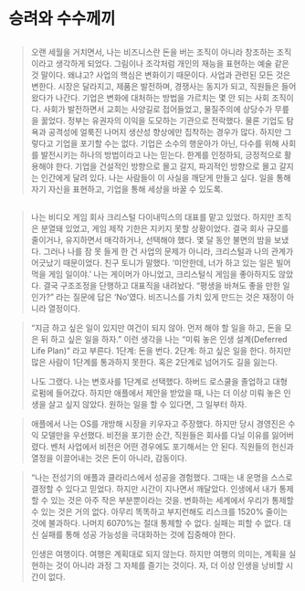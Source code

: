 # 승려와 수수께끼

## 
> 오랜 세월을 거치면서,
나는 비즈니스란 돈을 버는 조직이 아니라
창조하는 조직이라고 생각하게 되었다.
그림이나 조각처럼 개인의 재능을 표현하는 예술 같은 것 말이다.
왜냐고?
사업의 핵심은 변화이기 때문이다.
사업과 관련된 모든 것은 변한다.
시장은 달라지고, 제품은 발전하며, 경쟁사는 동지가 되고, 직원들은 들어왔다가 나간다.
기업은 변화에 대처하는 방법을 가르치는 몇 안 되는 사회 조직이다.
사회가 발전하면서 교회는 사양길로 접어들었고, 물질주의에 상당수가 무릎을 꿇었다.
정부는 유권자의 이익을 도모하는 기관으로 전락했다.
물론 기업도 탐욕과 공격성에 얼룩진 나머지 생산성 향상에만 집착하는 경우가 많다.
하지만 그렇다고 기업을 포기할 수는 없다.
기업은 소수의 행운아가 아닌, 다수를 위해 사회를 발전시키는 하나의 방법이라고 나는 믿는다.
한계를 인정하되, 긍정적으로 활용해야 한다.
기업을 건설적인 방향으로 몰고 갈지, 파괴적인 방향으로 몰고 갈지는 인간에게 달려 있다.
나는 사람들이 이 사실을 깨닫게 만들고 싶다.
일을 통해 자기 자신을 표현하고, 기업을 통해 세상을 바꿀 수 있도록.

##

> 나는 비디오 게임 회사 크리스털 다이내믹스의 대표를 맡고 있었다.
> 하지만 조직은 분열돼 있었고,
게임 제작 기한은 지키지 못할 상황이었다.
결국 회사 규모를 줄이거나, 유지하면서 매각하거나, 선택해야 했다.
몇 달 동안 불면의 밤을 보냈다.
그러나 나를 잠 못 들게 한 건 사업의 문제가 아니라, 크리스털과 나의 관계가 어긋났기 때문이었다.
친구 토니가 말했다.
‘미안한데, 너가 하고 있는 일은 빌어먹을 게임 일이야.’
나는 게이머가 아니었고,
크리스털식 게임을 좋아하지도 않았다.
결국 구조조정을 단행하고 대표직을 내려놨다.
“평생을 바쳐도 좋을 만한 일인가?”
라는 질문에 답은 ‘No’였다.
비즈니스를 가치 있게 만드는 것은 재정이 아니라 열정이다.

> “지금 하고 싶은 일이 있지만 여건이 되지 않아.
먼저 해야 할 일을 하고, 돈을 모은 뒤 하고 싶은 일을 하자.”
이런 생각을 나는
“미뤄 놓은 인생 설계(Deferred Life Plan)” 라고 부른다.
1단계: 돈을 번다.
2단계: 하고 싶은 일을 한다.
하지만 많은 사람이 1단계를 통과하지 못한다.
혹은 2단계로 넘어가도 길을 잃는다.
>
> 나도 그랬다.
나는 변호사를 1단계로 선택했다.
하버드 로스쿨을 졸업하고 대형 로펌에 들어갔다.
하지만 애플에서 제안을 받았을 때,
나는 더 이상 미뤄 놓은 인생을 살고 싶지 않았다.
원하는 일을 할 수 있다면,
그 일부터 하자.

> 애플에서 나는 OS를 개방해 시장을 키우자고 주장했다.
하지만 당시 경영진은 수익 모델만을 우선했다.
비전을 포기한 순간, 직원들은 회사를 다닐 이유를 잃어버렸다.
벤처 사업에서 비전은 어떤 경우에도 포기해서는 안 된다.
직원들의 헌신과 열정을 이끌어내는 것은 돈이 아니라, 감동이다.

> “나는 전성기의 애플과 클라리스에서 성공을 경험했다.
그때는 내 운명을 스스로 결정할 수 있다고 믿었다.
하지만 시간이 지나면서 깨달았다.
인생에서 내가 통제할 수 있는 것은 아주 작은 부분뿐이라는 것을.
변화하는 세계에서 우리가 통제할 수 있는 것은 거의 없다.
아무리 똑똑하고 부지런해도 리스크를 1520% 줄이는 것에 불과하다.
나머지 6070%는 절대 통제할 수 없다.
실패는 피할 수 없다.
대신 실패를 통해 성공 가능성을 극대화하는 것에 집중해야 한다.
> 
> 인생은 여행이다.
여행은 계획대로 되지 않는다.
하지만 여행의 의미는, 계획을 실현하는 것이 아니라 과정 그 자체를 즐기는 것이다.
자,
더 이상 인생을 낭비할 시간이 없다.